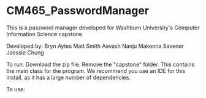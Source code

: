 # CM465_PasswordManager
This is a password manager developed for Washburn University's Computer Information Science capstone. 

Developed by:
Bryn Aytes
Matt Smith
Aavash Nanju
Makenna Savener
Jaessie Chung

To run:
Download the zip file.
Remove the "capstone" folder. This contains the main class for the program. 
We recommend you use an IDE for this install, as it has a large number of dependencies.



To use:
